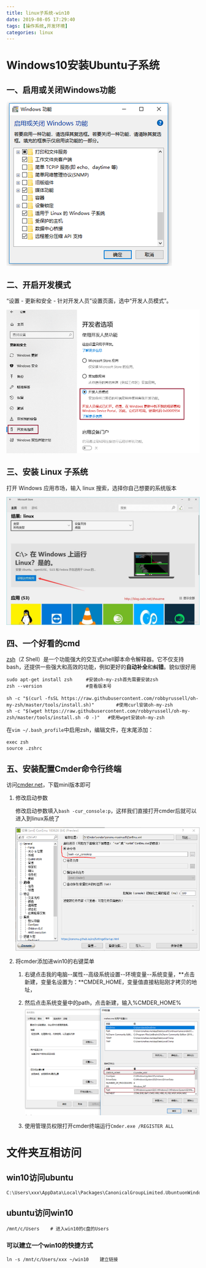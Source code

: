 ```yaml
---
title: linux子系统-win10
date: 2019-08-05 17:29:40
tags: [操作系统,开发环境]
categories: linux
---
```


# Windows10安装Ubuntu子系统

## 一、启用或关闭Windows功能

![1565005612829](linux子系统-win10/1565005612829.png)

<!--more-->

## 二、开启开发模式

“设置 - 更新和安全 - 针对开发人员”设置页面，选中“开发人员模式”。

![tempsnip](linux子系统-win10/tempsnip.png)

## 三、安装 Linux 子系统

打开 Windows 应用市场，输入 linux 搜索，选择你自己想要的系统版本

![Windows10å®è£Linuxå­ç³»ç»Ubuntu](linux子系统-win10/20171212111834391.jpg)

## 四、一个好看的cmd

[zsh](https://link.zhihu.com/?target=http%3A//www.zsh.org/)（Z Shell）是一个功能强大的交互式shell脚本命令解释器。它不仅支持bash，还提供一些强大和高效的功能，例如更好的**自动补全**和**纠错**。貌似很好用

```shell
sudo apt-get install zsh     #安装oh-my-zsh首先需要安装zsh
zsh --version                #查看版本号

sh -c "$(curl -fsSL https://raw.githubusercontent.com/robbyrussell/oh-my-zsh/master/tools/install.sh)"        #使用curl安装oh-my-zsh
sh -c "$(wget https://raw.githubusercontent.com/robbyrussell/oh-my-zsh/master/tools/install.sh -O -)"   #使用wget安装oh-my-zsh
```

在`vim ~/.bash_profile`中启用zsh，编辑文件，在末尾添加：

```shell
exec zsh
source .zshrc
```

## 五、安装配置Cmder命令行终端

访问[cmder.net](https://cmder.net/)，下载mini版本即可

1. 修改启动参数

   修改启动参数填入`bash -cur_console:p`，这样我们直接打开cmder后就可以进入到linux系统了

   ![img](linux子系统-win10/dff1d38a0f699e19488e71c1ad7ad8805cc.jpg)

2. 将cmder添加进win10的右键菜单

   1. 右键点击我的电脑--属性--高级系统设置--环境变量--系统变量，**点击新建，变量名设置为：**CMDER_HOME，变量值直接粘贴刚才拷贝的地址，

   2. 然后点击系统变量中的path，点击新建，输入%CMDER_HOME%
      ![tempsnip](linux子系统-win10/tempsnip-1565012471202.png)
   3. 使用管理员权限打开cmder终端运行`Cmder.exe /REGISTER ALL`

# 文件夹互相访问

## win10访问ubuntu

```shell
C:\Users\xxx\AppData\Local\Packages\CanonicalGroupLimited.UbuntuonWindows_79rhkp1fndgsc\LocalState\rootfs\home\xxx
```



## ubuntu访问win10

```shell
/mnt/c/Users    # 进入win10的c盘的Users
```

### 可以建立一个win10的快捷方式

```shell
ln -s /mnt/c/Users/xxx ~/win10    建立链接
```

















































